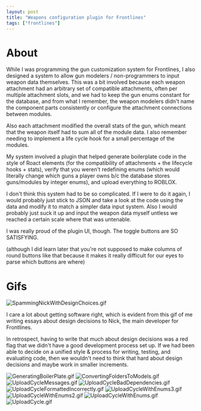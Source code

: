 ```yaml
---
layout: post
title: "Weapons configuration plugin for Frontlines"
tags: ["frontlines"]
---
```


# About

While I was programming the gun customization system for Frontlines, I also designed a system to allow gun modelers / non-programmers to input weapon data themselves. This was a bit involved because each weapon attachment had an arbitrary set of compatible attachments, often per multiple attachment slots, and we had to keep the gun enums constant for the database, and from what I remember, the weapon modelers didn't name the component parts consistently or configure the attachment connections between modules. 

Also each attachment modified the overall stats of the gun, which meant that the weapon itself had to sum all of the module data. I also remember needing to implement a life cycle hook for a small percentage of the modules.

My system involved a plugin that helped generate boilerplate code in the style of Roact elements (for the compatibility of attachments + the lifecycle hooks + stats), verify that you weren't redefining enums (which would literally change which guns a player owns b/c the database stores guns/modules by integer enums), and upload everything to ROBLOX.

I don't think this system had to be so complicated. If I were to do it again, I would probably just stick to JSON and take a look at the code using the data and modify it to match a simpler data input system. Also I would probably just suck it up and input the weapon data myself untless we reached a certain scale where that was untenable. 

I was really proud of the plugin UI, though. The toggle buttons are SO SATISFYING.

(although I did learn later that you're not supposed to make columns of round buttons like that because it makes it really difficult for our eyes to parse which buttons are where)

# Gifs

![SpammingNickWithDesignChoices.gif](https://drive.google.com/uc?id=1eF4AGKPkKbBBVDQsVhesd72ChuqUw6yF&export=download)

I care a lot about getting software right, which is evident from this gif of me writing essays about design decisions to Nick, the main developer for Frontlines. 

In retrospect, having to write that much about design decisions was a red flag that we didn't have a good development process set up. If we had been able to decide on a unified style & process for writing, testing, and evaluating code, then we wouldn't need to think that hard about design decisions and maybe work in smaller increments.

![GeneratingBoilerPlate.gif](https://drive.google.com/uc?id=12o41i6uojujevUD54-F93-W0exhlTEho&export=download)
![ConvertingFoldersToModels.gif](https://drive.google.com/uc?id=12O4oxDgxtEEegnLGqTj4QOaGu8R0Qr6F&export=download)
![UploadCycleMessages.gif](https://drive.google.com/uc?id=101yzwumNVOi0iVvwoFt21t_INkvCNy-H&export=download)
![UploadCycleBadDependencies.gif](https://drive.google.com/uc?id=1Z783d0xiKkj3QEhZ4CwjLIESQ0M31zzS&export=download)
![UploadCycleFormattedIncorrectly.gif](https://drive.google.com/uc?id=1ZYecv_dE99SoWa3JzryUZvnZGapeuehP&export=download)
![UploadCycleWithEnums3.gif](https://drive.google.com/uc?id=1ZA9ZsnlE492joYHWJBwU193V4BQPjCWy&export=download)
![UploadCycleWithEnums2.gif](https://drive.google.com/uc?id=1TAvX23Ri0FLRbdkXvJ95Q6bZRb9xKiRA&export=download)
![UploadCycleWithEnums.gif](https://drive.google.com/uc?id=1M126qnBkstOe1m2M6GSJGy60LSLQ4b_a&export=download)
![UploadCycle.gif](https://drive.google.com/uc?id=1R8knfGJ2gAoARzo7GgMKrEWGbcAqAVr3&export=download)
